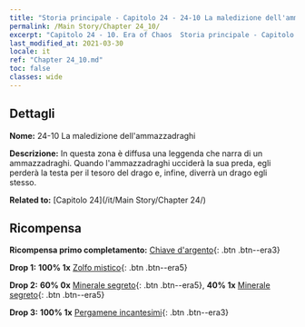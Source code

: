 ```yaml
---
title: "Storia principale - Capitolo 24 - 24-10 La maledizione dell'ammazzadraghi"
permalink: /Main Story/Chapter 24_10/
excerpt: "Capitolo 24 - 10. Era of Chaos  Storia principale - Capitolo 24_10. 24-10 La maledizione dell'ammazzadraghi"
last_modified_at: 2021-03-30
locale: it
ref: "Chapter 24_10.md"
toc: false
classes: wide
---
```


## Dettagli

 **Nome:** 24-10 La maledizione dell'ammazzadraghi

 **Descrizione:** In questa zona è diffusa una leggenda che narra di un ammazzadraghi. Quando l'ammazzadraghi ucciderà la sua preda, egli perderà la testa per il tesoro del drago e, infine, diverrà un drago egli stesso.

 **Related to:** [Capitolo 24](/it/Main Story/Chapter 24/)

## Ricompensa

 **Ricompensa primo completamento:** [Chiave d'argento](/it/Items/con_693/){: .btn .btn--era3}

 **Drop 1:** **100% 1x** [Zolfo mistico](/it/Items/mat_85/){: .btn .btn--era5}

 **Drop 2:** **60% 0x** [Minerale segreto](/it/Items/mat_75/){: .btn .btn--era5}, **40% 1x** [Minerale segreto](/it/Items/mat_75/){: .btn .btn--era5}

 **Drop 3:** **100% 1x** [Pergamene incantesimi](/it/Items/con_694/){: .btn .btn--era3}

